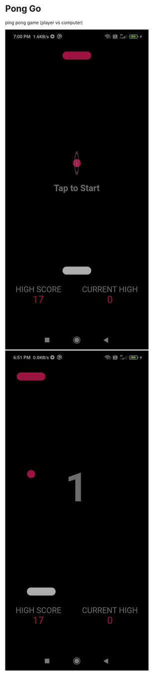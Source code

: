 # Pong Go
ping pong game (player vs computer)

![game screenshot 1](/git_images/1.jpg?raw=true)
![game screenshot 2](/git_images/2.jpg)
